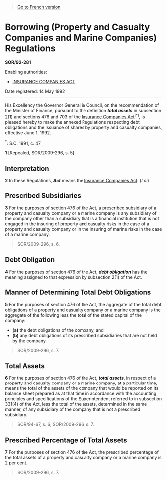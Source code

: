 > [Go to French version](/fr/Règlements/Décrets,%20ordonnances%20et%20règlements%20statutaires/92/281.md)

# Borrowing (Property and Casualty Companies and Marine Companies) Regulations

**SOR/92-281**

Enabling authorities: 
- [INSURANCE COMPANIES ACT](/en/Acts/Statutes%20of%20Canada/1991/c.%2047.md)

Date registered: 14 May 1992

----------

His Excellency the Governor General in Council, on the recommendation of the Minister of Finance, pursuant to the definition ***total assets*** in subsection 2(1) and sections 476 and 703 of the [Insurance Companies Act](/en/Acts/Statutes%20of%20Canada/1991/c.%2047.md)<sup><a href='#fn_1e'>[*]</a></sup>, is pleased hereby to make the annexed Regulations respecting debt obligations and the issuance of shares by property and casualty companies, effective June 1, 1992.

<a name='fn_1e'><sup>*</sup></a>: S.C. 1991, c. 47<br />



**1** [Repealed, SOR/2009-296, s. 5]




## Interpretation


**2** In these Regulations, ***Act*** means the [Insurance Companies Act](/en/Acts/Statutes%20of%20Canada/1991/c.%2047.md). (*Loi*)




## Prescribed Subsidiaries


**3** For the purposes of section 476 of the Act, a prescribed subsidiary of a property and casualty company or a marine company is any subsidiary of the company other than a subsidiary that is a financial institution that is not engaged in the insuring of property and casualty risks in the case of a property and casualty company or in the insuring of marine risks in the case of a marine company.
> SOR/2009-296, s. 6.





## Debt Obligation


**4** For the purposes of section 476 of the Act, ***debt obligation*** has the meaning assigned to that expression by subsection 2(1) of the Act.




## Manner of Determining Total Debt Obligations


**5** For the purposes of section 476 of the Act, the aggregate of the total debt obligations of a property and casualty company or a marine company is the aggregate of the following less the total of the stated capital of the company:
- **(a)** the debt obligations of the company, and
- **(b)** any debt obligations of its prescribed subsidiaries that are not held by the company.
> SOR/2009-296, s. 7.





## Total Assets


**6** For the purposes of section 476 of the Act, ***total assets***, in respect of a property and casualty company or a marine company, at a particular time, means the total of the assets of the company that would be reported on its balance sheet prepared as at that time in accordance with the accounting principles and specifications of the Superintendent referred to in subsection 331(4) of the Act, less the total of the assets, determined in the same manner, of any subsidiary of the company that is not a prescribed subsidiary.
> SOR/94-67, s. 6; SOR/2009-296, s. 7.





## Prescribed Percentage of Total Assets


**7** For the purposes of section 476 of the Act, the prescribed percentage of the total assets of a property and casualty company or a marine company is 2 per cent.
> SOR/2009-296, s. 7.



